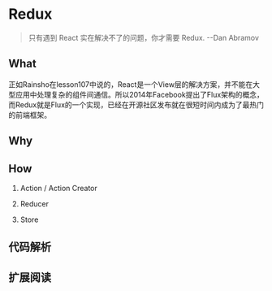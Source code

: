 # Redux
>只有遇到 React 实在解决不了的问题，你才需要 Redux.         --Dan Abramov 
## What
正如Rainsho在lesson107中说的，React是一个View层的解决方案，并不能在大型应用中处理复杂的组件间通信。所以2014年Facebook提出了Flux架构的概念，而Redux就是Flux的一个实现，已经在开源社区发布就在很短时间内成为了最热门的前端框架。
## Why

## How

1. Action / Action Creator

2. Reducer

3. Store


## 代码解析

## 扩展阅读


